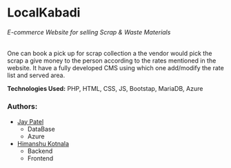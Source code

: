 # LocalKabadi
###### E-commerce Website for selling Scrap &amp; Waste Materials ######

One can book a pick up for scrap collection a the vendor would pick the scrap a give money to the person according to the rates mentioned in the website.
It have a fully developed CMS using which one add/modify the rate list and served area.

**Technologies Used:** PHP, HTML, CSS, JS, Bootstap, MariaDB, Azure

### Authors:
- [Jay Patel](https://github.com/jay13patel)
  - DataBase
  - Azure
- [Himanshu Kotnala](https://github.com/aker99)
  - Backend
  - Frontend
